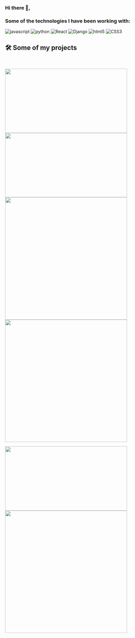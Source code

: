 ### Hi there 👋,

### Some of the technologies I have been working with:

<p display="flex">
  <img alt="javascript" src="https://img.shields.io/badge/JavaScript-F7DF1E?style=for-the-badge&logo=javascript&logoColor=black"/>
  <img alt="python" src="https://img.shields.io/badge/Python-3776AB?style=for-the-badge&logo=python&logoColor=white"/>
  <img alt="React" src="https://img.shields.io/badge/React-20232A?style=for-the-badge&logo=react&logoColor=61DAFB"/>
  <img alt="Django" src="https://img.shields.io/badge/Django-092E20?style=for-the-badge&logo=django&logoColor=white"/>
  <img alt="html5" src="https://img.shields.io/badge/HTML5-E34F26?style=for-the-badge&logo=html5&logoColor=white"/>
  <img alt="CSS3" src="https://img.shields.io/badge/CSS3-1572B6?style=for-the-badge&logo=css3&logoColor=white"/>
</p>

<!-- ## Who am I?

```python
class personDev:
  user = 'Fernando Sanchez'
  technologies = [
    'HTML5',
    'CSS3',
    'JS',
    'React',
    'Python',
    'Git'
  ]

  interests = [
    'nanotechnology',
    'battery technology',
    'AI',
    'Python automation',
    'cultures',
    'languages',
    'cycling',
    'gym goer',
    'table tennis'
  ]

def getCity():
  return 'Coventry'
``` -->

## 🛠 Some of my projects

<br/>
<p>
  <a href="https://github.com/fernandojsl4/react-gallery-search">
    <img width="400" height="210" style="object-fit: cover;" src="https://raw.githubusercontent.com/fernandojsl4/react-gallery-search/master/images/gallery-searcher-app.png" />
  </a>
  <a href="https://github.com/fernandojsl4/react-movie-search">
    <img width="400" height="210" style="object-fit: cover;" src="https://raw.githubusercontent.com/fernandojsl4/react-movie-search/master/images/movie-searcher-app.png" />
  </a>
  <br />
  <a href="https://github.com/fernandojsl4/react-gallery-search">
    <img width="400" align="" src="https://github-readme-stats.vercel.app/api/pin/?username=fernandojsl4&repo=react-gallery-search&bg_color=2088FF&text_color=ffffff&title_color=ffffff&border_color=2088FF&icon_color=ffffff" />
  </a>
  <a href="https://github.com/fernandojsl4/react-movie-search">
    <img width="400" align="" src="https://github-readme-stats.vercel.app/api/pin/?username=fernandojsl4&repo=react-movie-search&bg_color=2088FF&text_color=ffffff&title_color=ffffff&border_color=2088FF&icon_color=ffffff" />
  </a>
</p>

<p>
  <a href="https://github.com/fernandojsl4/hangman">
    <img width="400" height="210" style="object-fit: cover;" src="https://raw.githubusercontent.com/fernandojsl4/hangman/main/images/hangman.png" />
  </a>
  <br />
  <a href="https://github.com/fernandojsl4/hangman">
    <img width="400" align="" src="https://github-readme-stats.vercel.app/api/pin/?username=fernandojsl4&repo=hangman&bg_color=2088FF&text_color=ffffff&title_color=ffffff&border_color=2088FF&icon_color=ffffff" />
  </a>
</p>

<br />

<!--
**fernandojsl4/fernandojsl4** is a ✨ _special_ ✨ repository because its `README.md` (this file) appears on your GitHub profile.

Here are some ideas to get you started:

- 🔭 I’m currently working on ...
- 🌱 I’m currently learning ...
- 👯 I’m looking to collaborate on ...
- 🤔 I’m looking for help with ...
- 💬 Ask me about ...
- 📫 How to reach me: ...
- 😄 Pronouns: ...
- ⚡ Fun fact: ...
-->
